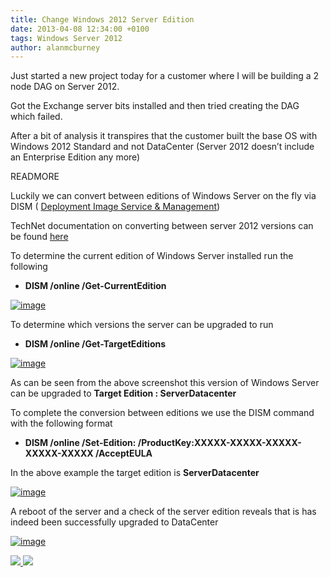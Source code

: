```yaml
---
title: Change Windows 2012 Server Edition
date: 2013-04-08 12:34:00 +0100
tags: Windows Server 2012
author: alanmcburney
---
```


Just started a new project today for a customer where I will be building a 2 node DAG on Server 2012.

Got the Exchange server bits installed and then tried creating the DAG which failed.

After a bit of analysis it transpires that the customer built the base OS with Windows 2012 Standard and not DataCenter (Server 2012 doesn’t include an Enterprise Edition any more)

READMORE

Luckily we can convert between editions of Windows Server on the fly via DISM ( [Deployment Image Service & Management](http://technet.microsoft.com/en-us/library/dd744256%28v=ws.10%29.aspx "http://technet.microsoft.com/en-us/library/dd744256%28v=ws.10%29.aspx"))

TechNet documentation on converting between server 2012 versions can be found [here](http://technet.microsoft.com/en-gb/library/jj574204.aspx)

To determine the current edition of Windows Server installed run the following

- **DISM /online /Get-CurrentEdition**

[ ![image](http://everythingsysadmin.files.wordpress.com/2013/04/image_thumb11.png?w=244&h=103 "image") ](http://everythingsysadmin.files.wordpress.com/2013/04/image11.png)

To determine which versions the server can be upgraded to run

- **DISM /online /Get-TargetEditions**

[ ![image](http://everythingsysadmin.files.wordpress.com/2013/04/image_thumb12.png?w=244&h=109 "image") ](http://everythingsysadmin.files.wordpress.com/2013/04/image12.png)

As can be seen from the above screenshot this version of Windows Server can be upgraded to **Target Edition : ServerDatacenter**

To complete the conversion between editions we use the DISM command with the following format

- **DISM /online /Set-Edition:<Version> /ProductKey:XXXXX-XXXXX-XXXXX-XXXXX-XXXXX /AcceptEULA**

In the above example the target edition is **ServerDatacenter**

[ ![image](http://everythingsysadmin.files.wordpress.com/2013/04/image_thumb13.png?w=244&h=123 "image") ](http://everythingsysadmin.files.wordpress.com/2013/04/image13.png)

A reboot of the server and a check of the server edition reveals that is has indeed been successfully upgraded to DataCenter

[ ![image](http://everythingsysadmin.files.wordpress.com/2013/04/image_thumb14.png?w=244&h=124 "image") ](http://everythingsysadmin.files.wordpress.com/2013/04/image14.png)

    
[ ![](http://feeds.wordpress.com/1.0/comments/everythingsysadmin.wordpress.com/575/) ](http://feeds.wordpress.com/1.0/gocomments/everythingsysadmin.wordpress.com/575/) ![](http://stats.wordpress.com/b.gif?host=everythingsysadmin.wordpress.com&blog=8998607&post=575&subd=everythingsysadmin&ref=&feed=1)

